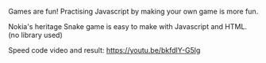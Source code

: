 Games are fun! Practising Javascript by making your own game  is more fun.

Nokia's heritage Snake game is easy to make with Javascript and HTML. (no library used)

Speed code video and result: 
https://youtu.be/bkfdIY-G5lg
